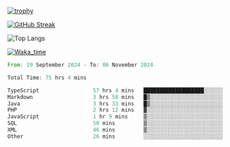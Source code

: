 <!--
**ren-joey/ren-joey** is a ✨ _special_ ✨ repository because its `README.md` (this file) appears on your GitHub profile.

Here are some ideas to get you started:

- 🔭 I’m currently working on ...
- 🌱 I’m currently learning ...
- 👯 I’m looking to collaborate on ...
- 🤔 I’m looking for help with ...
- 💬 Ask me about ...
- 📫 How to reach me: ...
- 😄 Pronouns: ...
- ⚡ Fun fact: ...
-->

[![trophy](https://github-profile-trophy.vercel.app/?username=ren-joey&theme=darkhub)](https://github.com/ren-joey)

[![GitHub Streak](https://streak-stats.demolab.com/?user=ren-joey&theme=dark)](https://github.com/ren-joey)

![Top Langs](https://github-readme-stats.vercel.app/api/top-langs?username=ren-joey&show_icons=true&layout=compact&locale=en&hide=html,CSS,scss,Pug,Twig&theme=dark)

[![Waka_time](https://github-readme-stats.vercel.app/api/wakatime?username=joeyren&theme=dark)](https://github.com/ren-joey)

<!--START_SECTION:waka-->

```rust
From: 19 September 2024 - To: 06 November 2024

Total Time: 75 hrs 4 mins

TypeScript                 57 hrs 4 mins   ███████████████████░░░░░░   75.58 %
Markdown                   3 hrs 58 mins   █▒░░░░░░░░░░░░░░░░░░░░░░░   05.26 %
Java                       3 hrs 33 mins   █▒░░░░░░░░░░░░░░░░░░░░░░░   04.72 %
PHP                        2 hrs 12 mins   ▓░░░░░░░░░░░░░░░░░░░░░░░░   02.93 %
JavaScript                 1 hr 9 mins     ▒░░░░░░░░░░░░░░░░░░░░░░░░   01.54 %
SQL                        50 mins         ▒░░░░░░░░░░░░░░░░░░░░░░░░   01.11 %
XML                        46 mins         ▒░░░░░░░░░░░░░░░░░░░░░░░░   01.03 %
Other                      26 mins         ░░░░░░░░░░░░░░░░░░░░░░░░░   00.58 %
```

<!--END_SECTION:waka-->
